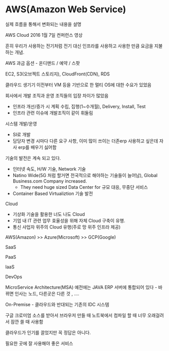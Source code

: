 # AWS(Amazon Web Service)

실제 흐름을 통해서 변화되는 내용을 설명

AWS Cloud 2016 1월 7일 컨퍼런스 영상

흔히 우리가 사용하는 전기처럼 전기 대신 인프라를 사용하고 사용한 만큼 요금을 지불하는 개념.

AWS 과금 옵션 - 온디맨드 / 예약 / 스팟

EC2, S3(오브젝트 스토리지), CloudFront(CDN), RDS

클라우드 생기기 이전부터 VM 등을 기반으로 한 멀티 OS에 대한 수요가 있었음

회사에서 개발 조직과 운영 조직들의 입장 차이가 많았음

- 인프라 개선/증가 시 계획 수립, 집행(1~수개월), Delivery, Install, Test
- 인프라 관련 이슈에 개발조직이 같이 휘둘림

시스템 개발/운영

- SI로 개발
- 담당자 변경 시마다 다른 요구 사항, 이미 많이 쓰이는 더존erp 사용하고 싶은데 자사 erp를 배우기 싫어함



기술의 발전은 계속 되고 있다.

- 인터넷 속도, H/W 기술, Network 기술
- Natino Wide(5G 처럼 할거면 전국적으로 해야하는 기술들이 늘어남), Global Business.com Company increased.
  - They need huge sized Data Center for 규모 대응, 무중단 서비스
- Container Based Virtualiztion 기술 발전



Cloud

- 기상화 기술을 활용한 너도 나도 Cloud
- 기업 내 IT 관련 업무 효율성을 위해 자체 Cloud 구축이 유행.
- 통신 사업자 위주의 Cloud 유행(주로 망 위주 인프라 제공)



AWS(Amazon) >> Azure(Microsoft) >> GCP(Google)

SaaS

PaaS

IaaS



DevOps

MicroService Architecture(MSA) 예전에는 JAVA ERP 서버에 통합되어 있다 - 바뀌면 인사는 노드, 다른곳은 다른 것 , ....

On-Premise - 클라우드와 반대되는 기존의 IDC 시스템



구글 크로미엄 소스를 받아서 브라우저 만들 때 노트북에서 컴파일 할 때 너무 오래걸려서 잠깐 쓸 때 사용함

클라우드가 인기를 끌었지만 꼭 정답은 아니다.

필요한 곳에 잘 사용해야 좋은 서비스